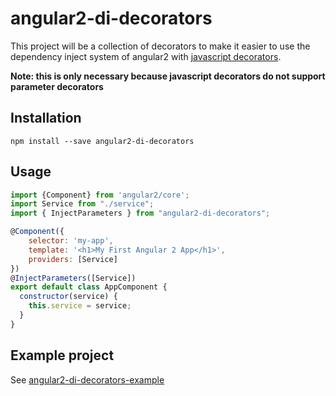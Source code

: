 # angular2-di-decorators

This project will be a collection of decorators to make it easier to use the
dependency inject system of angular2 with [javascript  decorators](https://github.com/wycats/javascript-decorators/blob/master/README.md).

**Note: this is only necessary because javascript decorators do not support parameter decorators**

## Installation

```
npm install --save angular2-di-decorators
```

## Usage

```javascript
import {Component} from 'angular2/core';
import Service from "./service";
import { InjectParameters } from "angular2-di-decorators";

@Component({
    selector: 'my-app',
    template: '<h1>My First Angular 2 App</h1>',
    providers: [Service]
})
@InjectParameters([Service])
export default class AppComponent {
  constructor(service) {
    this.service = service;
  }
}
```

## Example project

See [angular2-di-decorators-example](http://github.com/gaslight/angular2-di-decorators-example)
